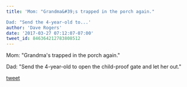 ```yaml
---
title: 'Mom: "Grandma&#39;s trapped in the porch again."

Dad: "Send the 4-year-old to...'
author: 'Dave Rogers'
date: '2017-03-27 07:12:07-07:00'
tweet_id: 846364212783808512
---
```

Mom: "Grandma's trapped in the porch again."

Dad: "Send the 4-year-old to open the child-proof gate and let her out."

[tweet](https://twitter.com/yukondude/status/846364212783808512)